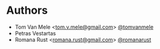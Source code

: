 # Authors

- Tom Van Mele <<tom.v.mele@gmail.com>> [@tomvanmele](https://github.com/tomvanmele)
- Petras Vestartas
- Romana Rust <<romana.rust@gmail.com>> [@romanarust](https://github.com/romanarust)
